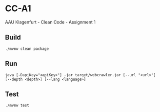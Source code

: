 # CC-A1
AAU Klagenfurt - Clean Code - Assignment 1

## Build
`./mvnw clean package`

## Run
`java [-DapiKey="<apiKey>"] -jar target/webcrawler.jar [--url "<url>"] [--depth <depth>] [--lang <language>]`

## Test
`./mvnw test`